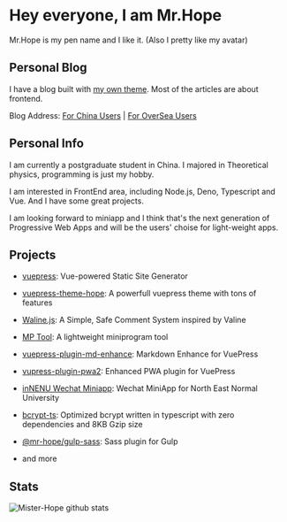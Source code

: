 # Hey everyone, I am Mr.Hope

<!--## Attention, if your are receiving spam messages with links pointing to my GitHub, please believe that's not posted by me. Someone is faking me to do that which is tring to raise some hatred for me. And for details, please see [discussion](https://github.com/vuepress-theme-hope/vuepress-theme-hope/discussions/786), thanks❤!

## 注意，如果您收到带有指向我的 GitHub 链接的垃圾邮件或评论，请相信那不是我发的。 有人假装我发那些消息想要让您仇视我。 关于事件的具体详情，请见 [讨论](https://github.com/vuepress-theme-hope/vuepress-theme-hope/discussions/786)，谢谢❤！-->

Mr.Hope is my pen name and I like it. (Also I pretty like my avatar)

## Personal Blog

I have a blog built with [my own theme](https://vuepress-theme-hope.github.io). Most of the articles are about frontend.

Blog Address: [For China Users](https://mrhope.site) | [For OverSea Users](https://mister-hope.github.io)

## Personal Info

I am currently a postgraduate student in China. I majored in Theoretical physics, programming is just my hobby.

I am interested in FrontEnd area, including Node.js, Deno, Typescript and Vue. And I have some great projects.

I am looking forward to miniapp and I think that's the next generation of Progressive Web Apps and will be the users' choise for light-weight apps.

## Projects

- [vuepress](https://v2.vuepress.vuejs.org): Vue-powered Static Site Generator

- [vuepress-theme-hope](https://vuepress-theme-hope.github.io): A powerfull vuepress theme with tons of features

- [Waline.js](https://waline.js.org): A Simple, Safe Comment System inspired by Valine

- [MP Tool](https://miniapp-tool.github.io): A lightweight miniprogram tool

- [vuepress-plugin-md-enhance](https://vuepress-theme-hope.github.io/v2/md-enhance/): Markdown Enhance for VuePress
  
- [vupress-plugin-pwa2](https://vuepress-theme-hope.github.io/v2/pwa/): Enhanced PWA plugin for VuePress
  
- [inNENU Wechat Miniapp](https://github.com/Hope-Studio/inNENU-miniapp): Wechat MiniApp for North East Normal University

- [bcrypt-ts](https://github.com/Mister-Hope/bcrypt-ts): Optimized bcrypt written in typescript with zero dependencies and 8KB Gzip size

- [@mr-hope/gulp-sass](https://github.com/Mister-Hope/gulp-sass): Sass plugin for Gulp

- and more

## Stats

![Mister-Hope github stats](https://github-readme-stats.vercel.app/api?username=mister-hope)
